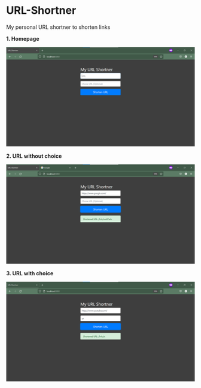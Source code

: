 # URL-Shortner

My personal URL shortner to shorten links



**1. Homepage**

![](./images/1.png)



**2. URL without choice**

![](./images/2.png)



**3. URL with choice**

![](./images/3.png)
